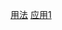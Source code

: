 [用法](https://zhuanlan.zhihu.com/p/80960485)
[应用1](https://blog.csdn.net/qq_35531549/article/details/88405224)